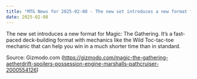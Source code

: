 ```yaml
---
title: "MTG News for 2025-02-08 - The new set introduces a new format for Magic: The..."
date: 2025-02-08
---
```


The new set introduces a new format for Magic: The Gathering. It’s a fast-paced deck-building format with mechanics like the Wild Toc-tac-toe mechanic that can help you win in a much shorter time than in standard.

Source: Gizmodo.com (https://gizmodo.com/magic-the-gathering-aetherdrift-spoilers-possession-engine-marshalls-pathcruiser-2000554126)
